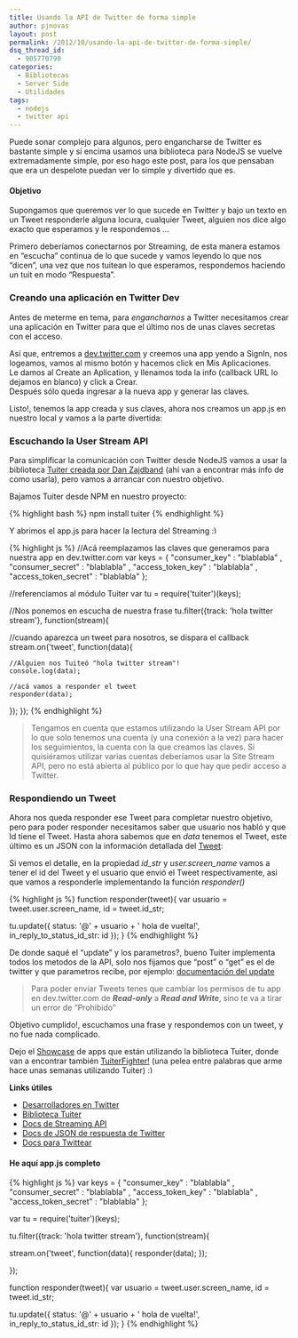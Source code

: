 ```yaml
---
title: Usando la API de Twitter de forma simple
author: pjnovas
layout: post
permalink: /2012/10/usando-la-api-de-twitter-de-forma-simple/
dsq_thread_id:
  - 905770790
categories:
  - Bibliotecas
  - Server Side
  - Utilidades
tags:
  - nodejs
  - twitter api
---
```

Puede sonar complejo para algunos, pero engancharse de Twitter es bastante simple y si encima usamos una biblioteca para NodeJS se vuelve extremadamente simple, por eso hago este post, para los que pensaban que era un despelote puedan ver lo simple y divertido que es.

#### Objetivo

Supongamos que queremos ver lo que sucede en Twitter y bajo un texto en un Tweet responderle alguna locura, cualquier Tweet, alguien nos dice algo exacto que esperamos y le respondemos &#8230;

Primero deberíamos conectarnos por Streaming, de esta manera estamos en &#8220;escucha&#8221; continua de lo que sucede y vamos leyendo lo que nos &#8220;dicen&#8221;, una vez que nos tuitean lo que esperamos, respondemos haciendo un tuit en modo &#8220;Respuesta&#8221;.

### Creando una aplicación en Twitter Dev

Antes de meterme en tema, para *engancharnos* a Twitter necesitamos crear una aplicación en Twitter para que el último nos de unas claves secretas con el acceso.

Así que, entremos a [dev.twitter.com][1] y creemos una app yendo a SignIn, nos logeamos, vamos al mismo botón y hacemos click en Mis Aplicaciones.  
Le damos al Create an Aplication, y llenamos toda la info (callback URL lo dejamos en blanco) y click a Crear.  
Después sólo queda ingresar a la nueva app y generar las claves.

Listo!, tenemos la app creada y sus claves, ahora nos creamos un app.js en nuestro local y vamos a la parte divertida:

### Escuchando la User Stream API

Para simplificar la comunicación con Twitter desde NodeJS vamos a usar la biblioteca [Tuiter creada por Dan Zajdband][2] (ahí van a encontrar más info de como usarla), pero vamos a arrancar con nuestro objetivo. 

Bajamos Tuiter desde NPM en nuestro proyecto:

{% highlight bash %}
npm install tuiter
 {% endhighlight %}

Y abrimos el app.js para hacer la lectura del Streaming <img src="http://fernetjs.com/wp-includes/images/smilies/simple-smile.png" alt=":)" class="wp-smiley" style="height: 1em; max-height: 1em;" />

{% highlight js %}
//Acá reemplazamos las claves que generamos para nuestra app en dev.twitter.com
var keys = {
    "consumer_key" : "blablabla"
  , "consumer_secret" : "blablabla" 
  , "access_token_key" : "blablabla"
  , "access_token_secret" : "blablabla"
};

//referenciamos al módulo Tuiter
var tu = require('tuiter')(keys);

//Nos ponemos en escucha de nuestra frase
tu.filter({track: 'hola twitter stream'}, function(stream){
  
  //cuando aparezca un tweet para nosotros, se dispara el callback
  stream.on('tweet', function(data){

    //Alguien nos Tuiteó "hola twitter stream"!
    console.log(data);
    
    //acá vamos a responder el tweet
    responder(data);
  });
});
 {% endhighlight %}

> Tengamos en cuenta que estamos utilizando la User Stream API por lo que solo tenemos una cuenta (y una conexión a la vez) para hacer los seguimientos, la cuenta con la que creamos las claves. Si quisiéramos utilizar varias cuentas deberíamos usar la Site Stream API, pero no está abierta al público por lo que hay que pedir acceso a Twitter. 

### Respondiendo un Tweet

Ahora nos queda responder ese Tweet para completar nuestro objetivo, pero para poder responder necesitamos saber que usuario nos habló y que Id tiene el Tweet. Hasta ahora sabemos que en *data* tenemos el Tweet, este último es un JSON con la información detallada del [Tweet][3]:

Si vemos el detalle, en la propiedad *id_str* y *user.screen_name* vamos a tener el id del Tweet y el usuario que envió el Tweet respectivamente, asi que vamos a responderle implementando la función *responder()*

{% highlight js %}
function responder(tweet){
  var usuario = tweet.user.screen_name,
    id = tweet.id_str;

  tu.update({
    status: '@' + usuario + ' hola de vuelta!',
    in_reply_to_status_id_str: id
  });
}
 {% endhighlight %}

De donde saqué el &#8220;update&#8221; y los parametros?, bueno Tuiter implementa todos los metodos de la API, solo nos fijamos que &#8220;post&#8221; o &#8220;get&#8221; es el de twitter y que parametros recibe, por ejemplo: [documentación del update][4]

> Para poder enviar Tweets tenes que cambiar los permisos de tu app en dev.twitter.com de ***Read-only*** a ***Read and Write***, sino te va a tirar un error de &#8220;Prohibido&#8221; 

Objetivo cumplido!, escuchamos una frase y respondemos con un tweet, y no fue nada complicado.

Dejo el [Showcase][5] de apps que están utilizando la biblioteca Tuiter, donde van a encontrar también [TuiterFighter!][6] (una pelea entre palabras que arme hace unas semanas utilizando Tuiter) <img src="http://fernetjs.com/wp-includes/images/smilies/simple-smile.png" alt=":)" class="wp-smiley" style="height: 1em; max-height: 1em;" />

**Links útiles**

  * [Desarrolladores en Twitter][7]
  * [Biblioteca Tuiter][2]
  * [Docs de Streaming API][8]
  * [Docs de JSON de respuesta de Twitter][9]
  * [Docs para Twittear][10]

#### He aquí app.js completo

{% highlight js %}
var keys = {
    "consumer_key" : "blablabla"
  , "consumer_secret" : "blablabla" 
  , "access_token_key" : "blablabla"
  , "access_token_secret" : "blablabla"
};

var tu = require('tuiter')(keys);

tu.filter({track: 'hola twitter stream'}, function(stream){

  stream.on('tweet', function(data){
    responder(data);
  });

});

function responder(tweet){
  var usuario = tweet.user.screen_name,
    id = tweet.id_str;

  tu.update({
    status: '@' + usuario + ' hola de vuelta!',
    in_reply_to_status_id_str: id
  });
}
 {% endhighlight %}

 [1]: http://dev.twitter.com
 [2]: https://github.com/danzajdband/Tuiter
 [3]: https://dev.twitter.com/docs/platform-objects/tweets
 [4]: https://dev.twitter.com/docs/api/1/post/statuses/update
 [5]: http://zajdband.com.ar/tuiter-showcase.html
 [6]: http://tuiterfighter.com/?language=es
 [7]: https://dev.twitter.com
 [8]: https://dev.twitter.com/docs/streaming-apis
 [9]: https://dev.twitter.com/docs/platform-objects
 [10]: https://dev.twitter.com/docs/api/1.1/post/statuses/update